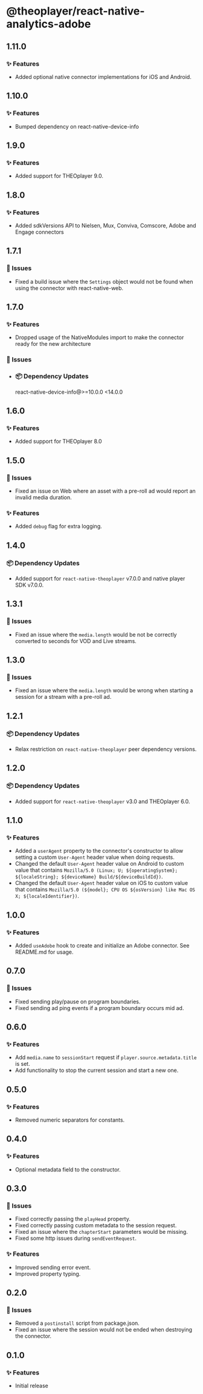 # @theoplayer/react-native-analytics-adobe

## 1.11.0

### ✨ Features

- Added optional native connector implementations for iOS and Android.

## 1.10.0

### ✨ Features

- Bumped dependency on react-native-device-info

## 1.9.0

### ✨ Features

- Added support for THEOplayer 9.0.

## 1.8.0

### ✨ Features

- Added sdkVersions API to Nielsen, Mux, Conviva, Comscore, Adobe and Engage connectors

## 1.7.1

### 🐛 Issues

- Fixed a build issue where the `Settings` object would not be found when using the connector with react-native-web.

## 1.7.0

### ✨ Features

- Dropped usage of the NativeModules import to make the connector ready for the new architecture

### 🐛 Issues

- ### 📦 Dependency Updates

  react-native-device-info@>=10.0.0 <14.0.0

## 1.6.0

### ✨ Features

- Added support for THEOplayer 8.0

## 1.5.0

### 🐛 Issues

- Fixed an issue on Web where an asset with a pre-roll ad would report an invalid media duration.

### ✨ Features

- Added `debug` flag for extra logging.

## 1.4.0

### 📦 Dependency Updates

- Added support for `react-native-theoplayer` v7.0.0 and native player SDK v7.0.0.

## 1.3.1

### 🐛 Issues

- Fixed an issue where the `media.length` would be not be correctly converted to seconds for VOD and Live streams.

## 1.3.0

### 🐛 Issues

- Fixed an issue where the `media.length` would be wrong when starting a session for a stream with a pre-roll ad.

## 1.2.1

### 📦 Dependency Updates

- Relax restriction on `react-native-theoplayer` peer dependency versions.

## 1.2.0

### 📦 Dependency Updates

- Added support for `react-native-theoplayer` v3.0 and THEOplayer 6.0.

## 1.1.0

### ✨ Features

- Added a `userAgent` property to the connector's constructor to allow setting a custom `User-Agent` header value when doing requests.
- Changed the default `User-Agent` header value on Android to custom value that contains `Mozilla/5.0 (Linux; U; ${operatingSystem}; ${localeString}; ${deviceName} Build/${deviceBuildId})`.
- Changed the default `User-Agent` header value on iOS to custom value that contains `Mozilla/5.0 (${model}; CPU OS ${osVersion} like Mac OS X; ${localeIdentifier})`.

## 1.0.0

### ✨ Features

- Added `useAdobe` hook to create and initialize an Adobe connector. See README.md for usage.

## 0.7.0

### 🐛 Issues

- Fixed sending play/pause on program boundaries.
- Fixed sending ad ping events if a program boundary occurs mid ad.

## 0.6.0

### ✨ Features

- Add `media.name` to `sessionStart` request if `player.source.metadata.title` is set.
- Add functionality to stop the current session and start a new one.

## 0.5.0

### ✨ Features

- Removed numeric separators for constants.

## 0.4.0

### ✨ Features

- Optional metadata field to the constructor.

## 0.3.0

### 🐛 Issues

- Fixed correctly passing the `playHead` property.
- Fixed correctly passing custom metadata to the session request.
- Fixed an issue where the `chapterStart` parameters would be missing.
- Fixed some http issues during `sendEventRequest`.

### ✨ Features

- Improved sending error event.
- Improved property typing.

## 0.2.0

### 🐛 Issues

- Removed a `postinstall` script from package.json.
- Fixed an issue where the session would not be ended when destroying the connector.

## 0.1.0

### ✨ Features

- Initial release
